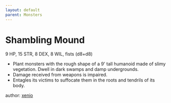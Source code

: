```yaml
---
layout: default
parent: Monsters
---
```

# Shambling Mound
9 HP, 15 STR, 8 DEX, 8 WIL, fists (d8+d8)
-   Plant monsters with the rough shape of a 9' tall humanoid made of
    slimy vegetation. Dwell in dark swamps and damp undergrounds.
-   Damage received from weapons is impaired.
-   Entagles its victims to suffocate them in the roots and tendrils of
    its body.

author: [xenio](https://xenioinabottle.blogspot.com)
